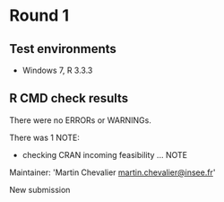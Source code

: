 # Round 1

## Test environments
* Windows 7, R 3.3.3

## R CMD check results
There were no ERRORs or WARNINGs. 

There was 1 NOTE:

* checking CRAN incoming feasibility ... NOTE

Maintainer: 'Martin Chevalier <martin.chevalier@insee.fr>'

New submission